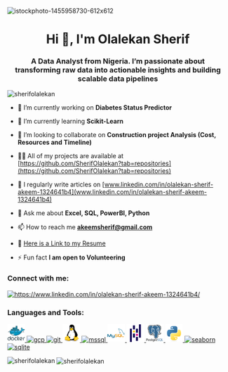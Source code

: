 ![istockphoto-1455958730-612x612](https://github.com/user-attachments/assets/e1fd465c-da16-4e78-8fc0-9f805a46b55c)
 
<h1 align="center">Hi 👋, I'm Olalekan Sherif</h1>
<h3 align="center">A Data Analyst from Nigeria. I’m passionate about transforming raw data into actionable insights and building scalable data pipelines</h3>

<p align="left"> <img src="https://komarev.com/ghpvc/?username=sherifolalekan&label=Profile%20views&color=0e75b6&style=flat" alt="sherifolalekan" /> </p>

- 🔭 I’m currently working on **Diabetes Status Predictor**

- 🌱 I’m currently learning **Scikit-Learn**

- 👯 I’m looking to collaborate on **Construction project Analysis (Cost, Resources and Timeline)**

- 👨‍💻 All of my projects are available at [https://github.com/SherifOlalekan?tab=repositories](https://github.com/SherifOlalekan?tab=repositories)

- 📝 I regularly write articles on [www.linkedin.com/in/olalekan-sherif-akeem-1324641b4](www.linkedin.com/in/olalekan-sherif-akeem-1324641b4)

- 💬 Ask me about **Excel, SQL, PowerBI, Python**

- 📫 How to reach me **akeemsherif@gmail.com**

- 📄 [Here is a Link to my Resume](https://drive.google.com/file/d/1egLiwBM0cUWK5bxRPEOYSQCyLErubJVU/view?usp=drive_link)

- ⚡ Fun fact **I am open to Volunteering**

<h3 align="left">Connect with me:</h3>
<p align="left">
<a href="https://linkedin.com/in/https://www.linkedin.com/in/olalekan-sherif-akeem-1324641b4/" target="blank"><img align="center" src="https://raw.githubusercontent.com/rahuldkjain/github-profile-readme-generator/master/src/images/icons/Social/linked-in-alt.svg" alt="https://www.linkedin.com/in/olalekan-sherif-akeem-1324641b4/" height="30" width="40" /></a>
</p>

<h3 align="left">Languages and Tools:</h3>
<p align="left"> <a href="https://www.docker.com/" target="_blank" rel="noreferrer"> <img src="https://raw.githubusercontent.com/devicons/devicon/master/icons/docker/docker-original-wordmark.svg" alt="docker" width="40" height="40"/> </a> <a href="https://cloud.google.com" target="_blank" rel="noreferrer"> <img src="https://www.vectorlogo.zone/logos/google_cloud/google_cloud-icon.svg" alt="gcp" width="40" height="40"/> </a> <a href="https://git-scm.com/" target="_blank" rel="noreferrer"> <img src="https://www.vectorlogo.zone/logos/git-scm/git-scm-icon.svg" alt="git" width="40" height="40"/> </a> <a href="https://www.linux.org/" target="_blank" rel="noreferrer"> <img src="https://raw.githubusercontent.com/devicons/devicon/master/icons/linux/linux-original.svg" alt="linux" width="40" height="40"/> </a> <a href="https://www.microsoft.com/en-us/sql-server" target="_blank" rel="noreferrer"> <img src="https://www.svgrepo.com/show/303229/microsoft-sql-server-logo.svg" alt="mssql" width="40" height="40"/> </a> <a href="https://www.mysql.com/" target="_blank" rel="noreferrer"> <img src="https://raw.githubusercontent.com/devicons/devicon/master/icons/mysql/mysql-original-wordmark.svg" alt="mysql" width="40" height="40"/> </a> <a href="https://pandas.pydata.org/" target="_blank" rel="noreferrer"> <img src="https://raw.githubusercontent.com/devicons/devicon/2ae2a900d2f041da66e950e4d48052658d850630/icons/pandas/pandas-original.svg" alt="pandas" width="40" height="40"/> </a> <a href="https://www.postgresql.org" target="_blank" rel="noreferrer"> <img src="https://raw.githubusercontent.com/devicons/devicon/master/icons/postgresql/postgresql-original-wordmark.svg" alt="postgresql" width="40" height="40"/> </a> <a href="https://www.python.org" target="_blank" rel="noreferrer"> <img src="https://raw.githubusercontent.com/devicons/devicon/master/icons/python/python-original.svg" alt="python" width="40" height="40"/> </a> <a href="https://seaborn.pydata.org/" target="_blank" rel="noreferrer"> <img src="https://seaborn.pydata.org/_images/logo-mark-lightbg.svg" alt="seaborn" width="40" height="40"/> </a> <a href="https://www.sqlite.org/" target="_blank" rel="noreferrer"> <img src="https://www.vectorlogo.zone/logos/sqlite/sqlite-icon.svg" alt="sqlite" width="40" height="40"/> </a> </p>

<p><img align="left" src="https://github-readme-stats.vercel.app/api/top-langs?username=sherifolalekan&show_icons=true&locale=en&layout=compact" alt="sherifolalekan" /></p>

<p>&nbsp;<img align="center" src="https://github-readme-stats.vercel.app/api?username=sherifolalekan&show_icons=true&locale=en" alt="sherifolalekan" /></p>

